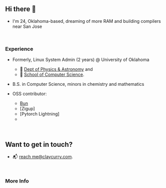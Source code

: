 ## Hi there 👋

- I'm 24, Oklahoma-based, dreaming of more RAM and building compilers near San Jose

<br>

### Experience 
- Formerly, Linux System Admin (2 years) @ University of Oklahoma 
  - 🔭 [Dept of Physics & Astronomy](https://physics.ou.edu) and
  - 👾 [School of Computer Science](https://cs.ou.edu).

- B.S. in Computer Science, minors in chemistry and mathematics

- OSS contributor:
  - [Bun](https://github.com/oven-sh/bun)
  - [Zigup]
  - [Pytorch Lightning]
  - 

<br>

## Want to get in touch? 
- 📬 [reach me@claycurry.com](mailto:me@claycurry.com).
<br>



### More Info
[^1]: [Encyclopedia of Math](https://encyclopediaofmath.org/) \
[^2]: [LLVM](https://llvm.org/)

<!--! [B3 JIT Compiler](https://webkit.org/blog/5852/introducing-the-b3-jit-compiler/) -->
  
